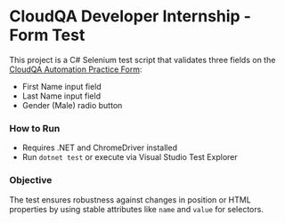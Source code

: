 # CloudQA Developer Internship - Form Test

This project is a C# Selenium test script that validates three fields on the [CloudQA Automation Practice Form](https://app.cloudqa.io/home/AutomationPracticeForm):

- First Name input field
- Last Name input field
- Gender (Male) radio button

### How to Run
- Requires .NET and ChromeDriver installed
- Run `dotnet test` or execute via Visual Studio Test Explorer

### Objective
The test ensures robustness against changes in position or HTML properties by using stable attributes like `name` and `value` for selectors.
